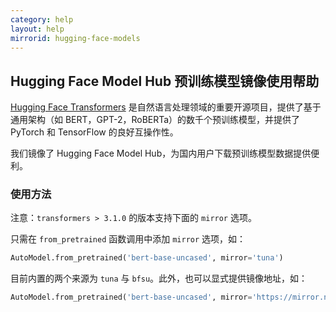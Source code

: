 ```yaml
---
category: help
layout: help
mirrorid: hugging-face-models
---
```


## Hugging Face Model Hub 预训练模型镜像使用帮助

[Hugging Face Transformers](https://github.com/huggingface/transformers) 是自然语言处理领域的重要开源项目，提供了基于通用架构（如 BERT，GPT-2，RoBERTa）的数千个预训练模型，并提供了 PyTorch 和 TensorFlow 的良好互操作性。

我们镜像了 Hugging Face Model Hub，为国内用户下载预训练模型数据提供便利。

### 使用方法

注意：`transformers > 3.1.0` 的版本支持下面的 `mirror` 选项。

只需在 `from_pretrained` 函数调用中添加 `mirror` 选项，如：

```python
AutoModel.from_pretrained('bert-base-uncased', mirror='tuna')
```

目前内置的两个来源为 `tuna` 与 `bfsu`。此外，也可以显式提供镜像地址，如：

```python
AutoModel.from_pretrained('bert-base-uncased', mirror='https://mirror.nju.edu.cn/hugging-face-models')
```
